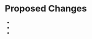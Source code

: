# Proposed Changes

<!--
  Please fill with a short description, which changes you do.
  e.g

  - add new item
  - change the orde of items.
-->

  -
  -
  -
